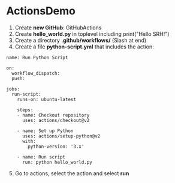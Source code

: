 # ActionsDemo

1. Create **new GitHub**: GitHubActions
2. Create **hello_world.py** in toplevel including print("Hello SRH!")
3. Create a directory **.github/workflows/** (Slash at end)
4. Create a file **python-script.yml** that includes the action:

```
name: Run Python Script

on:
  workflow_dispatch:
  push:

jobs:
  run-script:
    runs-on: ubuntu-latest

    steps:
    - name: Checkout repository
      uses: actions/checkout@v2

    - name: Set up Python
      uses: actions/setup-python@v2
      with:
        python-version: '3.x'

    - name: Run script
      run: python hello_world.py
```

5. Go to actions, select the action and select **run**
